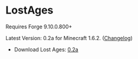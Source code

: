 LostAges
========
Requires Forge 9.10.0.800+

Latest Version: 0.2a for Minecraft 1.6.2. ([Changelog](https://dl.dropboxusercontent.com/s/3ey6715s0hro85t/changelog.txt?token_hash))
- Download Lost Ages: [0.2a](https://www.dropbox.com/s/s319xs0jsnnbhq7/%5B1.6.2%5DLostAges-0.2a.jar)